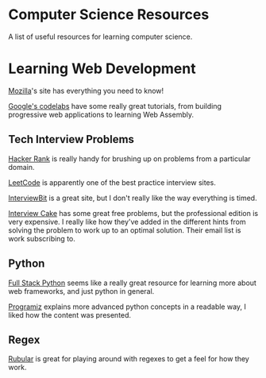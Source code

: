 # Computer Science Resources

A list of useful resources for learning computer science.

# Learning Web Development

[Mozilla](https://developer.mozilla.org/en-US/docs/Learn)'s site has everything you need to know!

[Google's codelabs](https://codelabs.developers.google.com/?cat=Web) have some really great tutorials, from building progressive web applications to learning Web Assembly.

## Tech Interview Problems

[Hacker Rank](www.hackerrank.com) is really handy for brushing up on problems from a particular domain.

[LeetCode](leetcode.com) is apparently one of the best practice interview sites.

[InterviewBit](https://www.interviewbit.com/) is a great site, but I don't really like the way everything is timed.

[Interview Cake](https://www.interviewcake.com/) has some great free problems, but the professional edition is very expensive. I really like how they've added in the different hints from solving the problem to work up to an optimal solution. Their email list is work subscribing to.

## Python

[Full Stack Python](https://www.fullstackpython.com/web-frameworks.html) seems like a really great resource for learning more about web frameworks, and just python in general.

[Programiz](https://www.programiz.com/python-programming) explains more advanced python concepts in a readable way, I liked how the content was presented.

## Regex

[Rubular](http://rubular.com/r/UAgzl9NxQv) is great for playing around with regexes to get a feel for how they work.
